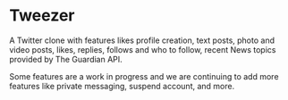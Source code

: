 # Tweezer

A Twitter clone with features likes profile creation, text posts, photo and video posts, likes, replies, follows and who to follow, recent News topics provided by The Guardian API.

Some features are a work in progress and we are continuing to add more features like private messaging, suspend account, and more.
